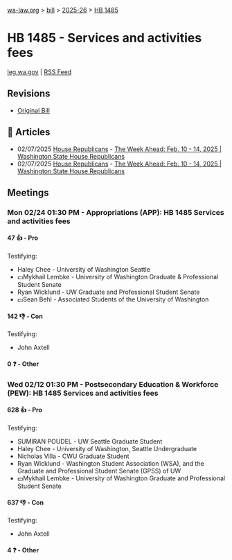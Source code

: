 [wa-law.org](/) > [bill](/bill/) > [2025-26](/bill/2025-26/) > [HB 1485](/bill/2025-26/hb/1485/)

# HB 1485 - Services and activities fees
[leg.wa.gov](https://app.leg.wa.gov/billsummary?BillNumber=1485&Year=2025&Initiative=false) | [RSS Feed](./rss.xml)

## Revisions
* [Original Bill](1/)

## 📰 Articles
* 02/07/2025 [House Republicans](/org/house_republicans/) - [The Week Ahead: Feb. 10 - 14, 2025 | Washington State House Republicans](http://houserepublicans.wa.gov/week/the-week-ahead-feb-10-14-2025/#:~:text=HB%201485)
* 02/07/2025 [House Republicans](/org/house_republicans/) - [The Week Ahead: Feb. 10 - 14, 2025 | Washington State House Republicans](https://houserepublicans.wa.gov/week/the-week-ahead-feb-10-14-2025/#:~:text=HB%201485)

## Meetings
### Mon 02/24 01:30 PM - Appropriations (APP): HB 1485 Services and activities fees
#### 47 👍 - Pro
Testifying:
* Haley Chee - University of Washington Seattle
* 💵Mykhail Lembke - University of Washington Graduate & Professional Student Senate
* Ryan Wicklund - UW Graduate and Professional Student Senate
* 💵Sean Behl - Associated Students of the University of Washington

#### 142 👎 - Con
Testifying:
* John Axtell

#### 0 ❓ - Other

### Wed 02/12 01:30 PM - Postsecondary Education & Workforce (PEW): HB 1485 Services and activities fees
#### 628 👍 - Pro
Testifying:
* SUMIRAN POUDEL - UW Seattle Graduate Student
* Haley Chee - University of Washington, Seattle Undergraduate
* Nicholas Villa - CWU Graduate Student
* Ryan Wicklund - Washington Student Association (WSA), and the Graduate and Professional Student Senate (GPSS) of UW
* 💵Mykhail Lembke - University of Washington Graduate and Professional Student Senate

#### 637 👎 - Con
Testifying:
* John Axtell

#### 4 ❓ - Other

